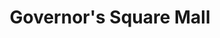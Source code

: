 ---
title: "Governor's Square Mall"
url: /tallahassee/governors-square-mall/
shop: Einkaufszentrum
---